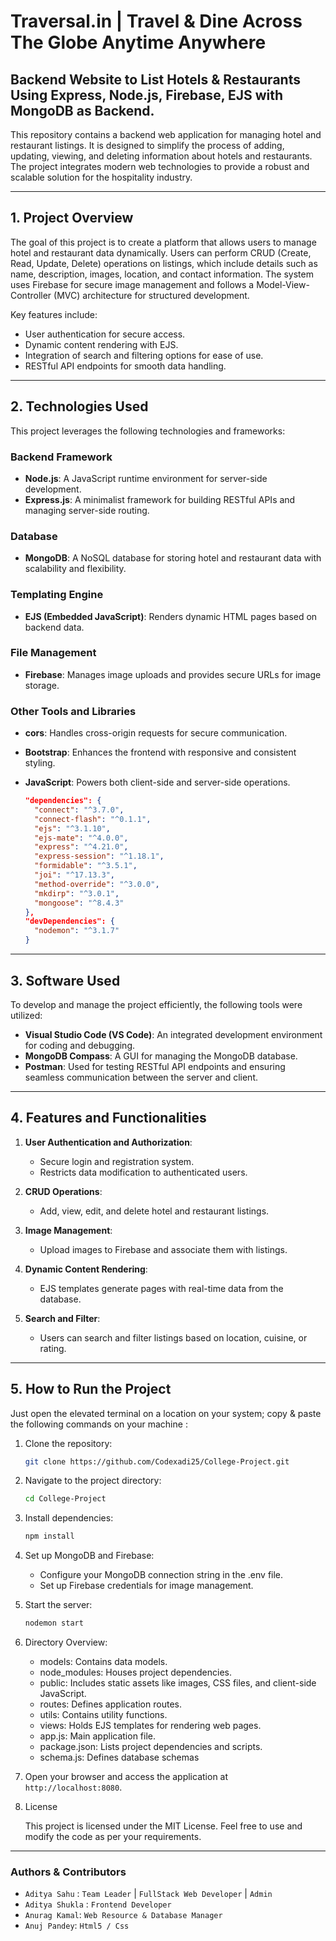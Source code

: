 # Traversal.in | Travel & Dine Across The Globe Anytime Anywhere
Backend Website to List Hotels & Restaurants Using Express, Node.js, Firebase, EJS with MongoDB as Backend.
---
This repository contains a backend web application for managing hotel and restaurant listings. It is designed to simplify the process of adding, updating, viewing, and deleting information about hotels and restaurants. The project integrates modern web technologies to provide a robust and scalable solution for the hospitality industry.

---

## 1. Project Overview

The goal of this project is to create a platform that allows users to manage hotel and restaurant data dynamically. Users can perform CRUD (Create, Read, Update, Delete) operations on listings, which include details such as name, description, images, location, and contact information. The system uses Firebase for secure image management and follows a Model-View-Controller (MVC) architecture for structured development.

Key features include:
- User authentication for secure access.
- Dynamic content rendering with EJS.
- Integration of search and filtering options for ease of use.
- RESTful API endpoints for smooth data handling.

---

## 2. Technologies Used

This project leverages the following technologies and frameworks:

### Backend Framework
- **Node.js**: A JavaScript runtime environment for server-side development.
- **Express.js**: A minimalist framework for building RESTful APIs and managing server-side routing.

### Database
- **MongoDB**: A NoSQL database for storing hotel and restaurant data with scalability and flexibility.

### Templating Engine
- **EJS (Embedded JavaScript)**: Renders dynamic HTML pages based on backend data.

### File Management
- **Firebase**: Manages image uploads and provides secure URLs for image storage.

### Other Tools and Libraries
- **cors**: Handles cross-origin requests for secure communication.
- **Bootstrap**: Enhances the frontend with responsive and consistent styling.
- **JavaScript**: Powers both client-side and server-side operations.

   ```json
   "dependencies": {
     "connect": "^3.7.0",
     "connect-flash": "^0.1.1",
     "ejs": "^3.1.10",
     "ejs-mate": "^4.0.0",
     "express": "^4.21.0",
     "express-session": "^1.18.1",
     "formidable": "^3.5.1",
     "joi": "^17.13.3",
     "method-override": "^3.0.0",
     "mkdirp": "^3.0.1",
     "mongoose": "^8.4.3"
   },
   "devDependencies": {
     "nodemon": "^3.1.7"
   }
   ```

---

## 3. Software Used

To develop and manage the project efficiently, the following tools were utilized:
- **Visual Studio Code (VS Code)**: An integrated development environment for coding and debugging.
- **MongoDB Compass**: A GUI for managing the MongoDB database.
- **Postman**: Used for testing RESTful API endpoints and ensuring seamless communication between the server and client.

---

## 4. Features and Functionalities

1. **User Authentication and Authorization**:
   - Secure login and registration system.
   - Restricts data modification to authenticated users.

2. **CRUD Operations**:
   - Add, view, edit, and delete hotel and restaurant listings.

3. **Image Management**:
   - Upload images to Firebase and associate them with listings.

4. **Dynamic Content Rendering**:
   - EJS templates generate pages with real-time data from the database.

5. **Search and Filter**:
   - Users can search and filter listings based on location, cuisine, or rating.

---

## 5. How to Run the Project

Just open the elevated terminal on a location on your system; copy & paste the following commands on your machine :

1. Clone the repository:
   ```bash
   git clone https://github.com/Codexadi25/College-Project.git
   ```
2. Navigate to the project directory:
   ```bash
   cd College-Project
   ```
3. Install dependencies:
   ```bash
   npm install
   ```
4. Set up MongoDB and Firebase:
   * Configure your MongoDB connection string in the .env file.
   * Set up Firebase credentials for image management.
5. Start the server:
   ```cmd
   nodemon start 
   ```
6. Directory Overview:
   * models: Contains data models.
   - node_modules: Houses project dependencies.
   - public: Includes static assets like images, CSS files, and client-side JavaScript.
   - routes: Defines application routes.
   - utils: Contains utility functions.
   - views: Holds EJS templates for rendering web pages.
   - app.js: Main application file.
   - package.json: Lists project dependencies and scripts.
   - schema.js: Defines database schemas
7. Open your browser and access the application at ```http://localhost:8080```.

8. License

   This project is licensed under the MIT License. Feel free to use and modify the code as per your requirements.
---
### Authors & Contributors
   - ```Aditya Sahu``` : `Team Leader` | `FullStack Web Developer` | `Admin`
   - ```Aditya Shukla``` : `Frontend Developer`
   - ```Anurag Kamal```: `Web Resource & Database Manager`
   - ```Anuj Pandey```: `Html5 / Css`
